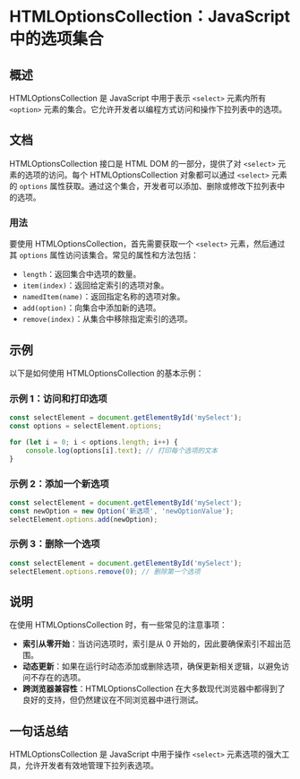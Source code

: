 <!--
Meta Description: # HTMLOptionsCollection：JavaScript 中的选项集合 ## 概述 HTMLOptionsCollection 是 JavaScript 中用于表示 `<select>` 元素内所有 `<option>` 元素的集合。它允许开发者以编程方式访问和操作下拉列表中的选项。 #...
Meta Keywords: htmloptionscollection, options, javascript, selectelement, select
-->

# HTMLOptionsCollection：JavaScript 中的选项集合

## 概述
HTMLOptionsCollection 是 JavaScript 中用于表示 `<select>` 元素内所有 `<option>` 元素的集合。它允许开发者以编程方式访问和操作下拉列表中的选项。

## 文档
HTMLOptionsCollection 接口是 HTML DOM 的一部分，提供了对 `<select>` 元素的选项的访问。每个 HTMLOptionsCollection 对象都可以通过 `<select>` 元素的 `options` 属性获取。通过这个集合，开发者可以添加、删除或修改下拉列表中的选项。

### 用法
要使用 HTMLOptionsCollection，首先需要获取一个 `<select>` 元素，然后通过其 `options` 属性访问该集合。常见的属性和方法包括：

- `length`：返回集合中选项的数量。
- `item(index)`：返回给定索引的选项对象。
- `namedItem(name)`：返回指定名称的选项对象。
- `add(option)`：向集合中添加新的选项。
- `remove(index)`：从集合中移除指定索引的选项。

## 示例
以下是如何使用 HTMLOptionsCollection 的基本示例：

### 示例 1：访问和打印选项
```javascript
const selectElement = document.getElementById('mySelect');
const options = selectElement.options;

for (let i = 0; i < options.length; i++) {
    console.log(options[i].text); // 打印每个选项的文本
}
```

### 示例 2：添加一个新选项
```javascript
const selectElement = document.getElementById('mySelect');
const newOption = new Option('新选项', 'newOptionValue');
selectElement.options.add(newOption);
```

### 示例 3：删除一个选项
```javascript
const selectElement = document.getElementById('mySelect');
selectElement.options.remove(0); // 删除第一个选项
```

## 说明
在使用 HTMLOptionsCollection 时，有一些常见的注意事项：

- **索引从零开始**：当访问选项时，索引是从 0 开始的，因此要确保索引不超出范围。
- **动态更新**：如果在运行时动态添加或删除选项，确保更新相关逻辑，以避免访问不存在的选项。
- **跨浏览器兼容性**：HTMLOptionsCollection 在大多数现代浏览器中都得到了良好的支持，但仍然建议在不同浏览器中进行测试。

## 一句话总结
HTMLOptionsCollection 是 JavaScript 中用于操作 `<select>` 元素选项的强大工具，允许开发者有效地管理下拉列表选项。